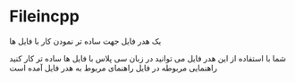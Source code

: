 # Fileincpp
یک هدر فایل جهت ساده تر نمودن کار با فایل ها


شما با استفاده از این هدر فایل می توانید در زبان سی پلاس با فایل ها ساده تر کار کنید راهنمایی مربوطه در فایل راهنمای مربوط به هدر فایل آمده است
